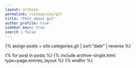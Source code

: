 ```yaml
---
layout: archive
permalink: /categories/git
title: "Post about git"
author_profile: true
sidebar_main: true
search : false
---
```


{% assign posts = site.categories.git | sort:"date" | reverse %}

{% for post in posts %}
  {% include archive-single.html type=page.entries_layout %}
{% endfor %}
